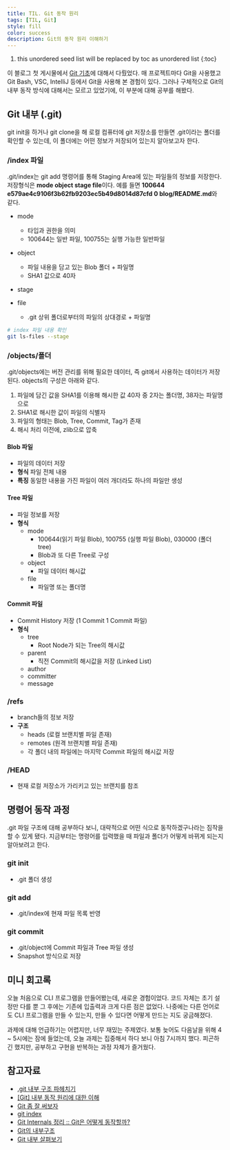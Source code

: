 ```yaml
---
title: TIL. Git 동작 원리
tags: [TIL, Git]
style: fill
color: success
description: Git의 동작 원리 이해하기
---
```


1. this unordered seed list will be replaced by toc as unordered list
{:toc}

이 블로그 첫 게시물에서 [Git 기초](https://jeeyoun-s.github.io/blog/git)에 대해서 다뤘었다. 매 프로젝트마다 Git을 사용했고 Git Bash, VSC, IntelliJ 등에서 Git을 사용해 본 경험이 있다. 그러나 구체적으로 Git의 내부 동작 방식에 대해서는 모르고 있었기에, 이 부분에 대해 공부를 해봤다.

## Git 내부  (.git)
git init을 하거나 git clone을 해 로컬 컴퓨터에 git 저장소를 만들면 .git이라는 폴더를 확인할 수 있는데, 이 폴더에는 어떤 정보가 저장되어 있는지 알아보고자 한다.

### /index 파일
.git/index는 git add 명령어를 통해 Staging Area에 있는 파일들의 정보를 저장한다. 저장형식은 **mode object stage file**이다. 예를 들면 **100644 e579ae4c9106f3b62fb9203ec5b49d8014d87cfd 0 blog/README.md**와 같다.

- mode
    - 타입과 권한을 의미
    - 100644는 일반 파일, 100755는 실행 가능한 일반파일

- object
    - 파일 내용을 담고 있는 Blob 폴더 + 파일명
    - SHA1 값으로 40자

- stage

- file
    - .git 상위 폴더로부터의 파일의 상대경로 + 파일명

```sh
# index 파일 내용 확인
git ls-files --stage
```

### /objects/폴더
.git/objects에는 버전 관리를 위해 필요한 데이터, 즉 git에서 사용하는 데이터가 저장된다. objects의 구성은 아래와 같다.

1. 파일에 담긴 값을 SHA1를 이용해 해시한 값 40자 중 2자는 폴더명, 38자는 파일명으로
2. SHA1로 해시한 값이 파일의 식별자
3. 파일의 형태는 Blob, Tree, Commit, Tag가 존재
4. 해시 처리 이전에, zlib으로 압축

#### Blob 파일
- 파일의 데이터 저장
- **형식** 파일 전체 내용
- **특징** 동일한 내용을 가진 파일이 여러 개더라도 하나의 파일만 생성

#### Tree 파일
- 파일 정보를 저장
- **형식**
    - mode
        - 100644(읽기 파일 Blob), 100755 (실행 파일 Blob), 030000 (폴더 tree)
        - Blob과 또 다른 Tree로 구성
    - object
        - 파일 데이터 해시값
    - file
        - 파일명 또는 폴더명

#### Commit 파일
- Commit History 저장 (1 Commit 1 Commit 파일)
- **형식**
    - tree
        - Root Node가 되는 Tree의 해시값
    - parent
        - 직전 Commit의 해시값을 저장 (Linked List)
    - author
    - committer
    - message

### /refs
- branch들의 정보 저장
- **구조**
    - heads (로컬 브랜치별 파일 존재)
    - remotes (원격 브랜치별 파일 존재)
    - 각 폴더 내의 파일에는 마지막 Commit 파일의 해시값 저장

### /HEAD
- 현재 로컬 저장소가 가리키고 있는 브랜치를 참조

## 명령어 동작 과정
.git 파일 구조에 대해 공부하다 보니, 대략적으로 어떤 식으로 동작하겠구나라는 짐작을 할 수 있게 됐다. 지금부터는 명령어를 입력했을 때 파일과 폴더가 어떻게 바뀌게 되는지 알아보려고 한다.

### git init
- .git 폴더 생성

### git add
- .git/index에 현재 파일 목록 반영

### git commit
- .git/object에 Commit 파일과 Tree 파일 생성
- Snapshot 방식으로 저장

## 미니 회고록
오늘 처음으로 CLI 프로그램을 만들어봤는데, 새로운 경험이었다. 코드 자체는 초기 설정만 다를 뿐 그 후에는 기존에 입출력과 크게 다른 점은 없었다. 나중에는 다른 언어로도 CLI 프로그램을 만들 수 있는지, 만들 수 있다면 어떻게 만드는 지도 궁금해졌다.

과제에 대해 언급하기는 어렵지만, 너무 재밌는 주제였다. 보통 늦어도 다음날을 위해 4 ~ 5시에는 잠에 들었는데, 오늘 과제는 집중해서 하다 보니 아침 7시까지 했다. 피곤하긴 했지만, 공부하고 구현을 반복하는 과정 자체가 즐거웠다.

## 참고자료
- [.git 내부 구조 파헤치기](https://tecoble.techcourse.co.kr/post/2021-07-08-dot-git/)
- [[Git] 내부 동작 원리에 대한 이해](https://it-eldorado.tistory.com/4)
- [Git 좀 잘 써보자](https://wikidocs.net/book/1902)
- [git index](https://johngrib.github.io/wiki/git/index/)
- [Git Internals 정리 :: Git은 어떻게 동작할까?](https://coding-groot.tistory.com/68)
- [Git의 내부구조](https://cyberx.tistory.com/81)
- [Git 내부 살펴보기](https://kotlinworld.com/267#:~:text=git%20init%EA%B0%80%20%EB%8F%99%EC%9E%91%ED%95%98%EB%8A%94,%EC%9D%B8%20GitForKotlinWorld%EC%9D%84%20%EC%83%9D%EC%84%B1%ED%95%B4%EB%B3%B4%EC%9E%90.&text=%EC%97%AC%EA%B8%B0%EC%97%90%20git%20init%EC%9D%84,%EC%A7%80%EB%8A%94%20%EA%B2%83%EC%9D%84%20%ED%99%95%EC%9D%B8%ED%95%A0%20%EC%88%98%20%EC%9E%88%EB%8B%A4.)